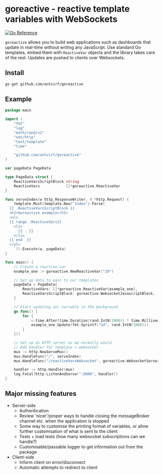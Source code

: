 # goreactive - reactive template variables with WebSockets

[![Go Reference](https://pkg.go.dev/badge/github.com/antvirf/goreactive.svg)](https://pkg.go.dev/github.com/antvirf/goreactive)

`goreactive` allows you to build web applications such as dashboards that update in real-time without writing any JavaScript. Use standard Go templates, embed them with `ReactiveVar` objects and the library takes care of the rest. Updates are pushed to clients over Websockets.


## Install

```bash
go get github.com/antvirf/goreactive
```

## Example

```go
package main

import (
	"fmt"
	"log"
	"math/rand/v2"
	"net/http"
	"text/template"
	"time"

	"github.com/antvirf/goreactive"
)

var pageData PageData

type PageData struct {
	ReactiveVarsScriptBlock string
	ReactiveVars            []*goreactive.ReactiveVar
}

func serveIndex(w http.ResponseWriter, r *http.Request) {
	template.Must(template.New("index").Parse(`
  {{ .ReactiveVarsScriptBlock }}
  <h1>Goreactive example</h1>
  <ul>
  {{ range .ReactiveVars}}
    <li>
      {{ . }}
    </li>
  {{ end  }}
  </ul>
    `)).Execute(w, pageData)
}

func main() {
	// Create a reactive var
	example_one := goreactive.NewReactiveVar("28")

	// Set up data to pass to our templates
	pageData = PageData{
		ReactiveVars: []*goreactive.ReactiveVar{example_one},
		ReactiveVarsScriptBlock: goreactive.WebsocketJavascriptBlock,
	}

	// Start updating our variable in the background
	go func() {
		for {
			<-time.After(time.Duration(rand.IntN(1000)) * time.Millisecond)
			example_one.Update(fmt.Sprintf("%d", rand.IntN(1000)))
		}
	}()

	// Set up an HTTP server as we normally would
	// Add handler for template + websocket
	mux := http.NewServeMux()
	mux.HandleFunc("/", serveIndex)
	mux.HandleFunc("/reactiveVarsWebsocket", goreactive.WebsocketServerHandler)

	handler := http.Handler(mux)
	log.Fatal(http.ListenAndServe(":8080", handler))
}
```

## Major missing features

- Server-side
  - Authentication
  - Review 'nicer'/proper ways to handle closing the messageBroker channel etc. when the application is stopped
  - Some way to customise the printing format of variables, or allow further customisation of what is sent to the client
  - Tests + load tests (how many websocket subscriptions can we handle?)
  - Customisable/passable logger to get information out from the package
- Client-side
  - Inform client on error/disconnect
  - Automatic attempts to redirect to client

